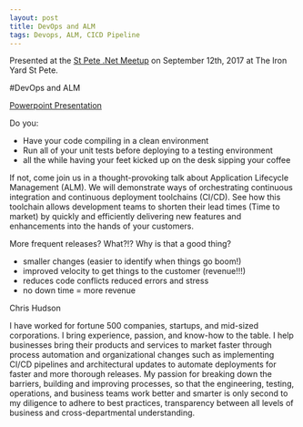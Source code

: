 ```yaml
---
layout: post
title: DevOps and ALM
tags: Devops, ALM, CICD Pipeline
---
```



Presented at the [St Pete .Net Meetup](https://www.meetup.com/St-Pete-NET-Meetup/events/242728639/) on
September 12th, 2017 at The Iron Yard St Pete. 

#DevOps and ALM

[Powerpoint Presentation]({{site.url}}/Files/cicdToolChain.pptx)

Do you:  
- Have your code compiling in a clean environment 
- Run all of your unit tests before deploying to a testing environment 
- all the while having your feet kicked up on the desk sipping your coffee

If not, come join us in a thought-provoking talk about Application Lifecycle Management (ALM). We will demonstrate ways of orchestrating continuous integration and continuous deployment toolchains (CI/CD). See how this toolchain allows development teams to shorten their lead times (Time to market) by quickly and efficiently delivering new features and enhancements into the hands of your customers.

More frequent releases? What?!? Why is that a good thing? 
- smaller changes (easier to identify when things go boom!) 
- improved velocity to get things to the customer (revenue!!!) 
- reduces code conflicts reduced errors and stress 
- no down time = more revenue

Chris Hudson

I have worked for fortune 500 companies, startups, and mid-sized corporations. I bring experience, passion, and know-how to the table. I help businesses bring their products and services to market faster through process automation and organizational changes such as implementing CI/CD pipelines and architectural updates to automate deployments for faster and more thorough releases. My passion for breaking down the barriers, building and improving processes, so that the engineering, testing, operations, and business teams work better and smarter is only second to my diligence to adhere to best practices, transparency between all levels of business and cross-departmental understanding.

